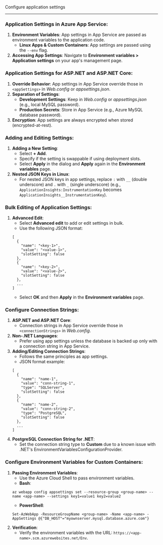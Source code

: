 Configure application settings

---

### Application Settings in Azure App Service:
1. **Environment Variables**: App settings in App Service are passed as environment variables to the application code.
   - **Linux Apps & Custom Containers**: App settings are passed using the `--env` flag.
2. **Accessing App Settings**: Navigate to **Environment variables > Application settings** on your app's management page.

### Application Settings for ASP.NET and ASP.NET Core:
1. **Override Behavior**: App settings in App Service override those in `<appSettings>` in _Web.config_ or _appsettings.json_.
2. **Separation of Settings**: 
   - **Development Settings**: Keep in _Web.config_ or _appsettings.json_ (e.g., local MySQL password).
   - **Production Secrets**: Store in App Service (e.g., Azure MySQL database password).
3. **Encryption**: App settings are always encrypted when stored (encrypted-at-rest).

### Adding and Editing Settings:
1. **Adding a New Setting**: 
   - Select **\+ Add**.
   - Specify if the setting is swappable if using deployment slots.
   - Select **Apply** in the dialog and **Apply** again in the **Environment variables** page.
2. **Nested JSON Keys in Linux**: 
   - For nested JSON keys in app settings, replace `:` with `__` (double underscore) and `.` with `_` (single underscore) (e.g., `ApplicationInsights:InstrumentationKey` becomes `ApplicationInsights__InstrumentationKey`).

### Bulk Editing of Application Settings:
1. **Advanced Edit**: 
   - Select **Advanced edit** to add or edit settings in bulk.
   - Use the following JSON format:
   ```
   [
     {
       "name": "<key-1>",
       "value": "<value-1>",
       "slotSetting": false
     },
     {
       "name": "<key-2>",
       "value": "<value-2>",
       "slotSetting": false
     },
     ...
   ]
   ```
   - Select **OK** and then **Apply** in the **Environment variables** page.

### Configure Connection Strings:
1. **ASP.NET and ASP.NET Core**:
   - Connection strings in App Service override those in `<connectionStrings>` in _Web.config_.
2. **Non-.NET Languages**:
   - Prefer using app settings unless the database is backed up only with a connection string in App Service.
3. **Adding/Editing Connection Strings**:
   - Follows the same principles as app settings.
   - JSON format example:
   ```
   [
     {
       "name": "name-1",
       "value": "conn-string-1",
       "type": "SQLServer",
       "slotSetting": false
     },
     {
       "name": "name-2",
       "value": "conn-string-2",
       "type": "PostgreSQL",
       "slotSetting": false
     },
     ...
   ]
   ```
4. **PostgreSQL Connection String for .NET**:
   - Set the connection string type to **Custom** due to a known issue with .NET's EnvironmentVariablesConfigurationProvider.

### Configure Environment Variables for Custom Containers:
1. **Passing Environment Variables**:
   - Use the Azure Cloud Shell to pass environment variables.
   - **Bash**:
   ```
   az webapp config appsettings set --resource-group <group-name> --name <app-name> --settings key1=value1 key2=value2
   ```
   - **PowerShell**:
   ```
   Set-AzWebApp -ResourceGroupName <group-name> -Name <app-name> -AppSettings @{"DB_HOST"="myownserver.mysql.database.azure.com"}
   ```
2. **Verification**:
   - Verify the environment variables with the URL: `https://<app-name>.scm.azurewebsites.net/Env`.